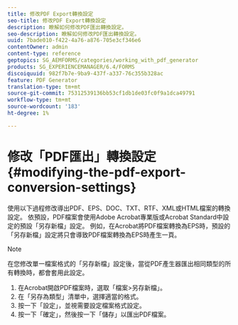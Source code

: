 ```yaml
---
title: 修改PDF Export轉換設定
seo-title: 修改PDF Export轉換設定
description: 瞭解如何修改PDF匯出轉換設定。
seo-description: 瞭解如何修改PDF匯出轉換設定。
uuid: 7bade010-f422-4a76-a876-705e3cf346e6
contentOwner: admin
content-type: reference
geptopics: SG_AEMFORMS/categories/working_with_pdf_generator
products: SG_EXPERIENCEMANAGER/6.4/FORMS
discoiquuid: 982f7b7e-9ba9-437f-a337-76c355b328ac
feature: PDF Generator
translation-type: tm+mt
source-git-commit: 75312539136bb53cf1db1de03fc0f9a1dca49791
workflow-type: tm+mt
source-wordcount: '183'
ht-degree: 1%

---
```



# 修改「PDF匯出」轉換設定{#modifying-the-pdf-export-conversion-settings}

使用以下過程修改導出PDF、EPS、DOC、TXT、RTF、XML或HTML檔案的轉換設定。 依預設，PDF檔案會使用Adobe Acrobat專業版或Acrobat Standard中設定的預設「另存新檔」設定。 例如，在Acrobat將PDF檔案轉換為EPS時，預設的「另存新檔」設定將只會導致PDF檔案轉換為EPS時產生一頁。

>[!NOTE]
>
>在您修改單一檔案格式的「另存新檔」設定後，當從PDF產生器匯出相同類型的所有轉換時，都會套用此設定。

1. 在Acrobat開啟PDF檔案時，選取「檔案>另存新檔」。
1. 在「另存為類型」清單中，選擇適當的格式。
1. 按一下「設定」，並視需要設定檔案格式設定。
1. 按一下「確定」，然後按一下「儲存」以匯出PDF檔案。

